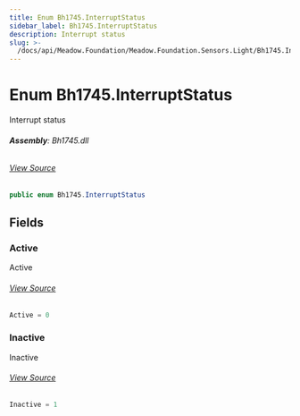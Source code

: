 ```yaml
---
title: Enum Bh1745.InterruptStatus
sidebar_label: Bh1745.InterruptStatus
description: Interrupt status
slug: >-
  /docs/api/Meadow.Foundation/Meadow.Foundation.Sensors.Light/Bh1745.InterruptStatus
---
```

# Enum Bh1745.InterruptStatus
Interrupt status

###### **Assembly**: Bh1745.dll
###### [View Source](https://github.com/WildernessLabs/Meadow.Foundation.git/blob/develop/Source/Meadow.Foundation.Peripherals/Sensors.Light.Bh1745/Driver/Bh1745.InterruptStates.cs#L8)
```csharp title="Declaration"
public enum Bh1745.InterruptStatus
```
## Fields
### Active
Active
###### [View Source](https://github.com/WildernessLabs/Meadow.Foundation.git/blob/develop/Source/Meadow.Foundation.Peripherals/Sensors.Light.Bh1745/Driver/Bh1745.InterruptStates.cs#L13)
```csharp title="Declaration"
Active = 0
```
### Inactive
Inactive
###### [View Source](https://github.com/WildernessLabs/Meadow.Foundation.git/blob/develop/Source/Meadow.Foundation.Peripherals/Sensors.Light.Bh1745/Driver/Bh1745.InterruptStates.cs#L17)
```csharp title="Declaration"
Inactive = 1
```
